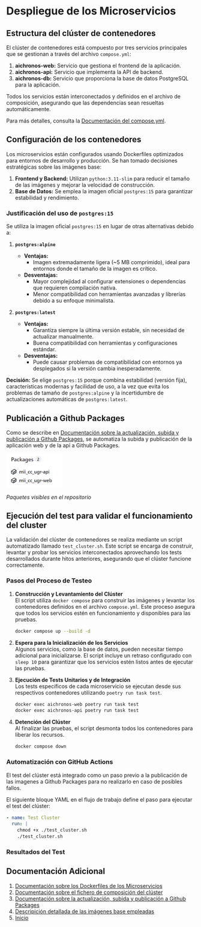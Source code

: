 # Despliegue de los Microservicios

## Estructura del clúster de contenedores

El clúster de contenedores está compuesto por tres servicios principales que se gestionan a través del archivo `compose.yml`:

1. **aichronos-web:** Servicio que gestiona el frontend de la aplicación.
2. **aichronos-api:** Servicio que implementa la API de backend.
3. **aichronos-db:** Servicio que proporciona la base de datos PostgreSQL para la aplicación.

Todos los servicios están interconectados y definidos en el archivo de composición, asegurando que las dependencias sean resueltas automáticamente.

Para más detalles, consulta la [Documentación del compose.yml](./hito4/compose.md).


## Configuración de los contenedores

Los microservicios están configurados usando Dockerfiles optimizados para entornos de desarrollo y producción. Se han tomado decisiones estratégicas sobre las imágenes base:

1. **Frontend y Backend:** Utilizan `python:3.11-slim` para reducir el tamaño de las imágenes y mejorar la velocidad de construcción.
2. **Base de Datos:** Se emplea la imagen oficial `postgres:15` para garantizar estabilidad y rendimiento.

### Justificación del uso de `postgres:15`

Se utiliza la imagen oficial `postgres:15` en lugar de otras alternativas debido a:

1. **`postgres:alpine`**
   - **Ventajas:**
     - Imagen extremadamente ligera (~5 MB comprimido), ideal para entornos donde el tamaño de la imagen es crítico.
   - **Desventajas:**
     - Mayor complejidad al configurar extensiones o dependencias que requieren compilación nativa.
     - Menor compatibilidad con herramientas avanzadas y librerías debido a su enfoque minimalista.

2. **`postgres:latest`**
   - **Ventajas:**
     - Garantiza siempre la última versión estable, sin necesidad de actualizar manualmente.
     - Buena compatibilidad con herramientas y configuraciones estándar.
   - **Desventajas:**
     - Puede causar problemas de compatibilidad con entornos ya desplegados si la versión cambia inesperadamente.

**Decisión:** Se elige `postgres:15` porque combina estabilidad (versión fija), características modernas y facilidad de uso, a la vez que evita los problemas de tamaño de `postgres:alpine` y la incertidumbre de actualizaciones automáticas de `postgres:latest`.


## Publicación a Github Packages
Como se describe en [Documentación sobre la actualización, subida y publicación a Github Packages](./hito4/github_packages.md), se automatiza la subida y publicación de la aplicación web y de la api a Github Packages.

<img src="./hito4/imgs/packages.PNG" alt="Logo" width="150" />

*Paquetes visibles en el repositorio*

## Ejecución del test para validar el funcionamiento del cluster

La validación del clúster de contenedores se realiza mediante un script automatizado llamado `test_cluster.sh`. Este script se encarga de construir, levantar y probar los servicios interconectados aprovechando los tests desarrollados durante hitos anteriores, asegurando que el clúster funcione correctamente.

### Pasos del Proceso de Testeo

1. **Construcción y Levantamiento del Clúster**  
   El script utiliza `docker compose` para construir las imágenes y levantar los contenedores definidos en el archivo `compose.yml`. Este proceso asegura que todos los servicios estén en funcionamiento y disponibles para las pruebas.
   ```bash
   docker compose up --build -d
   ```

2. **Espera para la Inicialización de los Servicios**  
   Algunos servicios, como la base de datos, pueden necesitar tiempo adicional para inicializarse. El script incluye un retraso configurado con `sleep 10` para garantizar que los servicios estén listos antes de ejecutar las pruebas.

3. **Ejecución de Tests Unitarios y de Integración**  
   Los tests específicos de cada microservicio se ejecutan desde sus respectivos contenedores utilizando `poetry run task test`.  
   ```bash
   docker exec aichronos-web poetry run task test
   docker exec aichronos-api poetry run task test
   ```

4. **Detención del Clúster**  
   Al finalizar las pruebas, el script desmonta todos los contenedores para liberar los recursos.
   ```bash
   docker compose down
   ```

### Automatización con GitHub Actions

El test del clúster está integrado como un paso previo a la publicación de las imagenes a Github Packages para no realizarlo en caso de posibles fallos.

El siguiente bloque YAML en el flujo de trabajo define el paso para ejecutar el test del clúster:

```yaml
- name: Test Cluster
  run: |
    chmod +x ./test_cluster.sh
    ./test_cluster.sh
```

### Resultados del Test


## Documentación Adicional

1. [Documentación sobre los Dockerfiles de los Microservicios](./hito4/dockerfiles.md)
2. [Documentación sobre el fichero de composición del clúster](./hito4/compose.md)
3. [Documentación sobre la actualización, subida y publicación a Github Packages](./hito4/github_packages.md)
4. [Descripición detallada de las imágenes base empleadas](./hito4/base_image.md)
5. [Inicio](../README.md)
